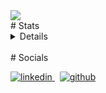<!-- [![Sahil's GitHub stats](https://github-readme-stats.vercel.app/api?username=SahilSayani&theme=algolia&show_icons=true)](https://github.com/anuraghazra/github-readme-stats) -->
<!-- [![Top Langs](https://github-readme-stats.vercel.app/api/top-langs/?username=SahilSayani&theme=algolia&show_icons=true)](https://github.com/anuraghazra/github-readme-stats) -->
<a href="https://github.com/SahilSayani">
  <img align="center" src="https://user-images.githubusercontent.com/72189595/127043381-61008b39-8b02-4df0-b1d8-ba4db66f41cf.png" />
</a>
<br/>
# Stats
<details>
<a href="https://github.com/SahilSayani">
  <img align="center" src="https://github-readme-stats.vercel.app/api?username=SahilSayani&theme=vision-friendly-dark&show_icons=true" />
</a>
<a href="https://github.com/SahilSayani">
  <img align="center" src="https://github-readme-stats.vercel.app/api/top-langs/?username=SahilSayani&theme=vision-friendly-dark&show_icons=true" />
</a>
</details>
<br/>
# Socials
<p>
  <a href="https://www.linkedin.com/in/sahil-sayani-1696751b7/" rel="nofollow noreferrer">
    <img src="https://img.shields.io/badge/LinkedIn-0077B5?style=for-the-badge&logo=linkedin&logoColor=white" alt="linkedin"> 
  </a> &nbsp;
  <a href="https://github.com/SahilSayani" rel="nofollow noreferrer">
    <img src="https://img.shields.io/badge/GitHub-100000?style=for-the-badge&logo=github&logoColor=white" alt="github"> 
  </a>
</p>
